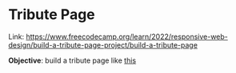 # Tribute Page

Link: https://www.freecodecamp.org/learn/2022/responsive-web-design/build-a-tribute-page-project/build-a-tribute-page

**Objective**: build a tribute page like [this](https://tribute-page.freecodecamp.rocks/)
